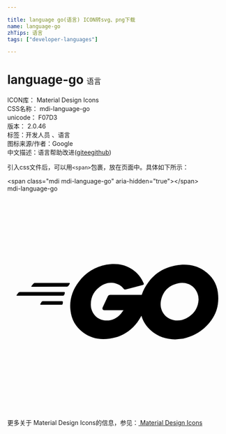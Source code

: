 ```yaml
---

title: language go(语言) ICON转svg、png下载
name: language-go
zhTips: 语言
tags: ["developer-languages"]

---
```


# language-go  <small style="font-size: 60%;font-weight: 100">语言</small>


<div class="detail-page">
<p>
<span>
ICON库：
<span class="badge-secondary badge">Material Design Icons</span> 
</span>
<br/>
<span>
CSS名称：
<span class="badge-secondary badge">mdi-language-go</span> 
</span>
<br/>
<span>
unicode：
<span class="badge-secondary badge">F07D3</span> 
<copy-btn content='F07D3' btn-title=""></copy-btn>
<copy-btn :content='String.fromCodePoint(parseInt("F07D3", 16))' btn-title="复制U"></copy-btn>
</span>
<br/>
<span>
版本：
<span class="badge-secondary badge">2.0.46</span> 
</span><br/><span>标签：<span class="badge-light badge"><router-link to="/tags/developer-languages.html">开发人员 、语言</router-link></span></span>
<br/>
<span>图标来源/作者：<span class="badge-light badge">Google</span></span> 
<br/>
<span class="zh-detail">中文描述：<span class="badge-primary badge">语言</span><span class="help-link"><span>帮助改进</span>(<a href="https://gitee.com/liuwave/icon-helper/edit/master/json/material/language-go.json" target="_blank" rel="noopener noreferrer">gitee</a><a href="https://github.com/liuwave/icon-helper/edit/master/json/material/language-go.json" target="_blank" rel="noopener noreferrer">github</a></span>)</span><br/>
</p>
</div>
<div class="alert alert-dark">
  <i class="mdi mdi-language-go mdi-48px"></i>
  <i class="mdi mdi-language-go mdi-36px"></i>
  <i class="mdi mdi-language-go mdi-24px"></i>
  <i class="mdi mdi-language-go mdi-18px"></i>
</div>
<div>
  <p>引入css文件后，可以用<code>&lt;span&gt;</code>包裹，放在页面中。具体如下所示：    
  </p>
  <div class="alert alert-primary" style="font-size: 14px">
    &lt;span class="mdi mdi-language-go" aria-hidden="true"&gt;&lt;/span&gt;
    <copy-btn content='<span class="mdi mdi-language-go" aria-hidden="true"></span>'></copy-btn>
  </div>
  <div class="alert alert-secondary">
    <i class="mdi mdi-language-go"
    style="font-size: 24px"
    aria-hidden="true"></i> mdi-language-go
    <copy-btn content="mdi-language-go" btn-title="复制图标名称"></copy-btn>
  </div>
</div>
<div id="svg" class="svg-wrap">
<svg xmlns="http://www.w3.org/2000/svg" viewBox="0 0 24 24"><path d="M2.64,10.33L2.62,10.27L2.84,10L2.96,9.92H6.8L6.83,10L6.65,10.26L6.54,10.32L2.64,10.33M1.03,11.31L1,11.26L1.22,10.97L1.34,10.91H6.24L6.29,11L6.21,11.24L6.11,11.31H1.03M3.63,12.3L3.59,12.24L3.75,11.96L3.85,11.9H6L6.07,11.97L6.05,12.22L5.97,12.3H3.63M14.78,10.14L13,10.61C12.81,10.65 12.8,10.66 12.66,10.5C12.5,10.32 12.39,10.21 12.16,10.1C11.5,9.76 10.83,9.86 10.22,10.25C9.5,10.73 9.11,11.42 9.12,12.3C9.13,13.16 9.72,13.87 10.57,14C11.3,14.09 11.91,13.83 12.4,13.28L12.69,12.89H10.62C10.4,12.89 10.35,12.75 10.42,12.57L10.97,11.39C11,11.33 11.08,11.22 11.24,11.22H14.68C14.83,10.72 15.09,10.26 15.43,9.81C16.21,8.78 17.16,8.24 18.43,8C19.5,7.82 20.56,7.93 21.5,8.57C22.34,9.15 22.87,9.93 23,10.96C23.19,12.41 22.76,13.59 21.76,14.61C21.05,15.33 20.18,15.78 19.19,16L18.33,16.08C17.35,16.06 16.46,15.78 15.71,15.13C15.19,14.68 14.83,14.14 14.65,13.5C14.5,13.74 14.38,13.97 14.21,14.2C13.44,15.22 12.43,15.85 11.15,16C10.1,16.16 9.12,15.95 8.26,15.31C7.47,14.71 7,13.91 6.9,12.92C6.76,11.75 7.1,10.7 7.81,9.78C8.57,8.78 9.58,8.15 10.82,7.92C11.82,7.74 12.79,7.86 13.66,8.44C14.23,8.82 14.63,9.34 14.9,9.96C14.94,10.05 14.9,10.11 14.78,10.14M20.89,11.74L20.86,11.38C20.67,10.32 19.69,9.72 18.67,9.95C17.66,10.17 17,10.8 16.79,11.81C16.6,12.65 17,13.5 17.77,13.84C18.36,14.1 18.96,14.06 19.53,13.78C20.37,13.35 20.84,12.66 20.89,11.74Z" /></svg>
</div>
<detail full-name='mdi-language-go'></detail>
    
<div><p>更多关于 Material Design Icons的信息，参见：<a target="_blank" href="https://iconhelper.cn/material.html"> Material Design Icons</a>
</p></div>
